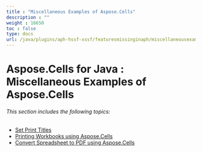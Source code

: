 ```yaml
---
title : "Miscellaneous Examples of Aspose.Cells" 
description : "" 
weight : 16650 
toc : false
type: docs
url: /java/plugins/aph-hssf-xssf/featuresmissinginaph/miscellaneousexamples/
---
```


# Aspose.Cells for Java : Miscellaneous Examples of Aspose.Cells


###### This section includes the following topics:

*   [Set Print Titles](https://docs2.aspose.com/cells/java/plugins/aph-hssf-xssf/featuresmissinginaph/miscellaneousexamples/set+print+titles)
*   [Printing Workbooks using Aspose.Cells](https://docs2.aspose.com/cells/java/plugins/aph-hssf-xssf/featuresmissinginaph/miscellaneousexamples/printing+workbooks+using+aspose.cells)
*   [Convert Spreadsheet to PDF using Aspose.Cells](https://docs2.aspose.com/cells/java/plugins/aph-hssf-xssf/featuresmissinginaph/miscellaneousexamples/convert+spreadsheet+to+pdf+using+aspose.cells)

